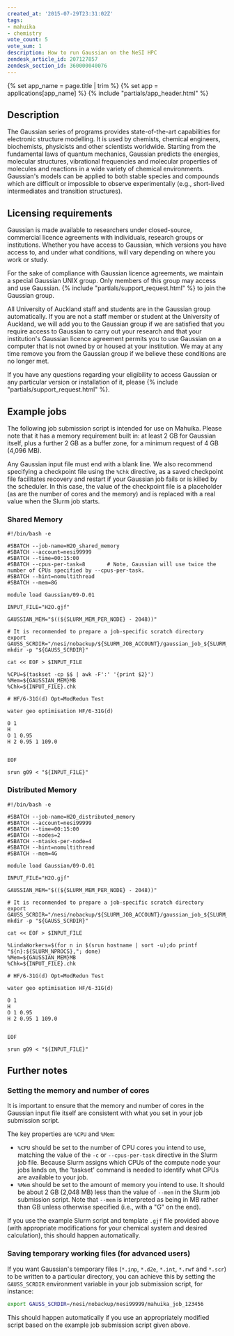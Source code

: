 ```yaml
---
created_at: '2015-07-29T23:31:02Z'
tags:
- mahuika
- chemistry
vote_count: 5
vote_sum: 1
description: How to run Gaussian on the NeSI HPC
zendesk_article_id: 207127857
zendesk_section_id: 360000040076
---
```


{% set app_name = page.title | trim %}
{% set app = applications[app_name] %}
{% include "partials/app_header.html" %}

## Description

The Gaussian series of programs provides state-of-the-art capabilities
for electronic structure modelling. It is used by chemists, chemical
engineers, biochemists, physicists and other scientists worldwide.
Starting from the fundamental laws of quantum mechanics, Gaussian
predicts the energies, molecular structures, vibrational frequencies and
molecular properties of molecules and reactions in a wide variety of
chemical environments. Gaussian's models can be applied to both stable
species and compounds which are difficult or impossible to observe
experimentally (e.g., short-lived intermediates and transition
structures).

## Licensing requirements

Gaussian is made available to researchers under closed-source,
commercial licence agreements with individuals, research groups or
institutions. Whether you have access to Gaussian, which versions you
have access to, and under what conditions, will vary depending on where
you work or study.

For the sake of compliance with Gaussian licence agreements, we maintain
a special Gaussian UNIX group. Only members of this group may access and
use Gaussian. {% include "partials/support_request.html" %} to join the Gaussian group.

All University of Auckland staff and students are in the Gaussian group
automatically. If you are not a staff member or student at the
University of Auckland, we will add you to the Gaussian group if we are
satisfied that you require access to Gaussian to carry out your research
and that your institution's Gaussian licence agreement permits you to
use Gaussian on a computer that is not owned by or housed at your
institution. We may at any time remove you from the Gaussian group if we
believe these conditions are no longer met.

If you have any questions regarding your eligibility to access Gaussian
or any particular version or installation of it, please {% include "partials/support_request.html" %}.

## Example jobs

The following job submission script is intended for use on Mahuika.
Please note that it has a memory requirement built in: at least 2 GB for
Gaussian itself, plus a further 2 GB as a buffer zone, for a minimum
request of 4 GB (4,096 MB).

Any Gaussian input file must end with a blank line. We also recommend
specifying a checkpoint file using the `%Chk` directive, as a saved
checkpoint file facilitates recovery and restart if your Gaussian job
fails or is killed by the scheduler. In this case, the value of the
checkpoint file is a placeholder (as are the number of cores and the
memory) and is replaced with a real value when the Slurm job starts.

### Shared Memory

``` sl
#!/bin/bash -e

#SBATCH --job-name=H2O_shared_memory
#SBATCH --account=nesi99999
#SBATCH --time=00:15:00
#SBATCH --cpus-per-task=8       # Note, Gaussian will use twice the number of CPUs specified by --cpus-per-task.
#SBATCH --hint=nomultithread
#SBATCH --mem=8G

module load Gaussian/09-D.01

INPUT_FILE="H2O.gjf"

GAUSSIAN_MEM="$((${SLURM_MEM_PER_NODE} - 2048))"

# It is reconmended to prepare a job-specific scratch directory
export GAUSS_SCRDIR="/nesi/nobackup/${SLURM_JOB_ACCOUNT}/gaussian_job_${SLURM_JOB_ID}"
mkdir -p "${GAUSS_SCRDIR}"

cat << EOF > $INPUT_FILE

%CPU=$(taskset -cp $$ | awk -F':' '{print $2}')
%Mem=${GAUSSIAN_MEM}MB
%Chk=${INPUT_FILE}.chk

# HF/6-31G(d) Opt=ModRedun Test

water geo optimisation HF/6-31G(d)

0 1
H
O 1 0.95
H 2 0.95 1 109.0


EOF

srun g09 < "${INPUT_FILE}"

```

### Distributed Memory

``` sl
#!/bin/bash -e

#SBATCH --job-name=H2O_distributed_memory
#SBATCH --account=nesi99999
#SBATCH --time=00:15:00
#SBATCH --nodes=2
#SBATCH --ntasks-per-node=4
#SBATCH --hint=nomultithread
#SBATCH --mem=4G

module load Gaussian/09-D.01

INPUT_FILE="H2O.gjf"

GAUSSIAN_MEM="$((${SLURM_MEM_PER_NODE} - 2048))"

# It is reconmended to prepare a job-specific scratch directory
export GAUSS_SCRDIR="/nesi/nobackup/${SLURM_JOB_ACCOUNT}/gaussian_job_${SLURM_JOB_ID}"
mkdir -p "${GAUSS_SCRDIR}"

cat << EOF > $INPUT_FILE

%LindaWorkers=$(for n in $(srun hostname | sort -u);do printf "${n}:${SLURM_NPROCS},"; done)
%Mem=${GAUSSIAN_MEM}MB
%Chk=${INPUT_FILE}.chk

# HF/6-31G(d) Opt=ModRedun Test

water geo optimisation HF/6-31G(d)

0 1
H
O 1 0.95
H 2 0.95 1 109.0


EOF

srun g09 < "${INPUT_FILE}"

```

## Further notes

### Setting the memory and number of cores

It is important to ensure that the memory and number of cores in the
Gaussian input file itself are consistent with what you set in your job
submission script.

The key properties are `%CPU` and `%Mem`:

- `%CPU` should be set to the number of CPU cores you intend
    to use, matching the value of the `-c` or `--cpus-per-task`
    directive in the Slurm job file. Because Slurm assigns which CPUs of the compute node your jobs lands on, the 'taskset' command is needed to identify what CPUs are available to your job.
- `%Mem` should be set to the amount of memory you intend to use. It
    should be about 2 GB (2,048 MB) less than the value of `--mem` in
    the Slurm job submission script. Note that `--mem` is interpreted as
    being in MB rather than GB unless otherwise specified (i.e., with a
    "G" on the end).

If you use the example Slurm script and template `.gjf` file provided above
(with appropriate modifications for your chemical system and desired calculation), this should happen automatically.

### Saving temporary working files (for advanced users)

If you want Gaussian's temporary files (`*.inp`, `*.d2e`, `*.int`,
`*.rwf` and `*.scr`) to be written to a particular directory, you can
achieve this by setting the `GAUSS_SCRDIR` environment variable in your
job submission script, for instance:

```bash
export GAUSS_SCRDIR=/nesi/nobackup/nesi99999/mahuika_job_123456
```

This should happen automatically if you use an appropriately modified
script based on the example job submission script given above.
